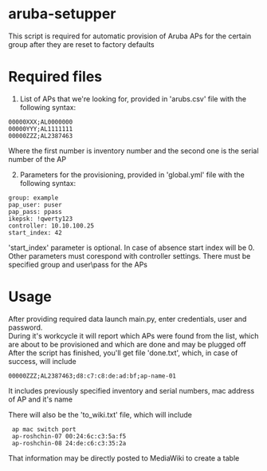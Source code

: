 # aruba-setupper
This script is required for automatic provision of Aruba APs for the certain group after they are reset to factory defaults

# Required files 

1. List of APs that we're looking for, provided in 'arubs.csv' file with the following syntax:

```
00000XXX;AL0000000
00000YYY;AL1111111
00000ZZZ;AL2387463
```

Where the first number is inventory number and the second one is the serial number of the AP

2. Parameters for the provisioning, provided in 'global.yml' file with the following syntax:

```
group: example
pap_user: puser
pap_pass: ppass
ikepsk: !qwerty123
controller: 10.10.100.25
start_index: 42
```

'start_index' parameter is optional. In case of absence start index will be 0. 
Other parameters must corespond with controller settings. There must be specified group and user\pass for the APs

# Usage

After providing required data launch main.py, enter credentials, user and password.  
During it's workcycle it will report which APs were found from the list, which are about to be provisioned and which are done and may be plugged off
After the script has finished, you'll get file 'done.txt', which, in case of success, will include

```
00000ZZZ;AL2387463;d8:c7:c8:de:ad:bf;ap-name-01
```

It includes previously specified inventory and serial numbers, mac address of AP and it's name

There will also be the 'to_wiki.txt' file, which will include

```
 ap mac switch port
 ap-roshchin-07 00:24:6c:c3:5a:f5
 ap-roshchin-08 24:de:c6:c3:35:2a
```

That information may be directly posted to MediaWiki to create a table
